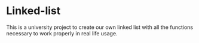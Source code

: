 # Linked-list

This is a university project to create our own linked list with all the functions necessary to work properly in real life usage.
